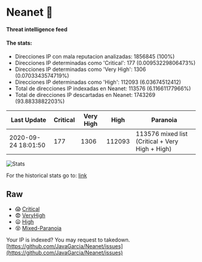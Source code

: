 # Neanet :hocho:
#### Threat intelligence feed
#### The stats:

- Direcciones IP con mala reputacion analizadas: 1856845 (100%)
- Direcciones IP determinadas como 'Critical':  177 (0.00953229806473%)
- Direcciones IP determinadas como 'Very High':  1306 (0.0703343574719%)
- Direcciones IP determinadas como 'High':  112093 (6.03674512412)
- Total de direcciones IP indexadas en Neanet:  113576 (6.11661177966%)
- Total de direcciones IP descartadas en Neanet:  1743269 (93.8833882203%)

| Last Update | Critical | Very High | High | Paranoia |
| --- | --- | --- | --- | --- |
| 2020-09-24 18:01:50 | 177 | 1306 | 112093 | 113576 mixed list (Critical + Very High + High)|

![Stats](https://docs.google.com/spreadsheets/d/e/2PACX-1vSnaNMIXVabIpDJjufMlzH7poXnshF3mgd8Is1g9ytUEzVsP5my4Trn8f-xkoLLQ38xpL3HtmUexLo6/pubchart?oid=501124687&format=image)

For the historical stats go to: [link](/stats.csv)
## Raw
- :scream: [Critical](https://raw.githubusercontent.com/JavaGarcia/Neanet/master/blacklists/neanet_critical.txt)
- :fearful: [VeryHigh](https://raw.githubusercontent.com/JavaGarcia/Neanet/master/blacklists/neanet_veryHigh.txtt)
- :frowning: [High](https://raw.githubusercontent.com/JavaGarcia/Neanet/master/blacklists/neanet_high.txt)
- :dizzy_face: [Mixed-Paranoia](https://raw.githubusercontent.com/JavaGarcia/Neanet/master/blacklists/neanet_all.txt)


Your IP is indexed? You may request to takedown. [https://github.com/JavaGarcia/Neanet/issues](https://github.com/JavaGarcia/Neanet/issues)



































































































































































































































































































































































































































































































































































































































































































































































































































































































































































































































